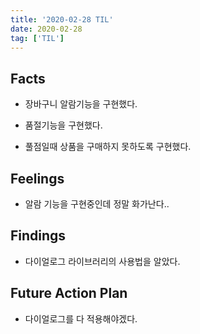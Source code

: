 ```yaml
---
title: '2020-02-28 TIL'
date: 2020-02-28
tag: ['TIL']
---
```


## Facts

- 장바구니 알람기능을 구현했다.

- 품절기능을 구현했다.

- 풀점일때 상품을 구매하지 못하도록 구현했다.

## Feelings

- 알람 기능을 구현중인데 정말 화가난다..

## Findings

- 다이얼로그 라이브러리의 사용법을 알았다.

## Future Action Plan

- 다이얼로그를 다 적용해야겠다.

